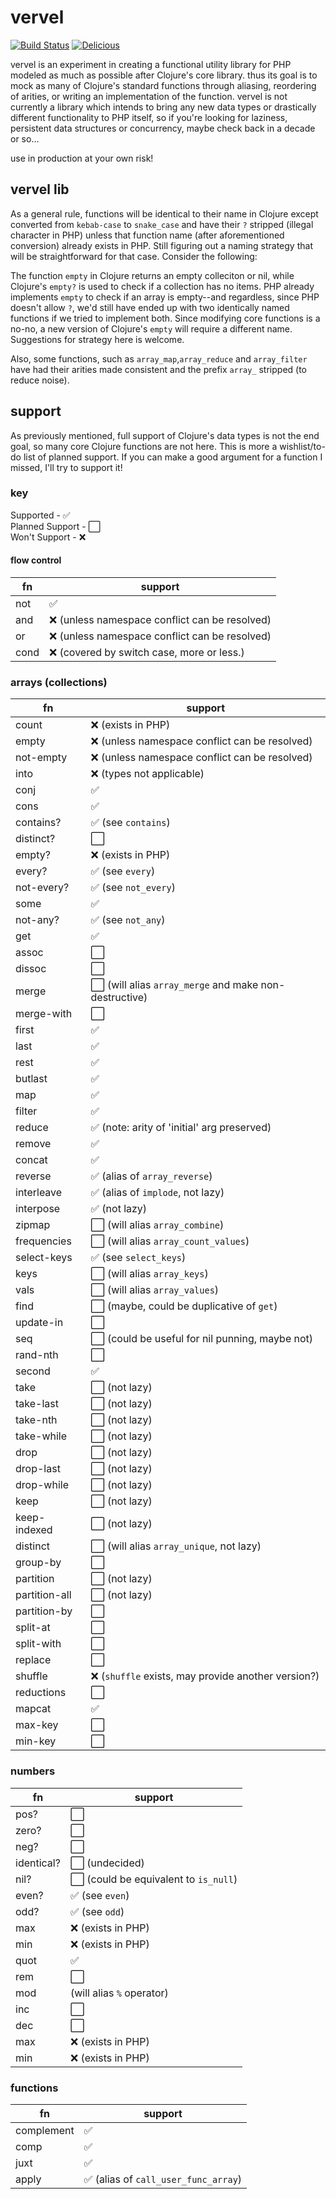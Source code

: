 # vervel

[![Build Status](https://travis-ci.org/blackwood/vervel.svg?branch=master)](https://travis-ci.org/blackwood/vervel) [![Delicious](https://img.shields.io/badge/cheese-grilled-orange.svg)](http://blackwood.io)

vervel is an experiment in creating a functional utility library for PHP modeled as much as possible after Clojure's core library. thus its goal is to mock as many of Clojure's standard functions through aliasing, reordering of arities, or writing an implementation of the function. vervel is not currently a library which intends to bring any new data types or drastically different functionality to PHP itself, so if you're looking for laziness, persistent data structures or concurrency, maybe check back in a decade or so...

use in production at your own risk!

## vervel lib

As a general rule, functions will be identical to their name in Clojure except converted from `kebab-case` to `snake_case` and have their `?` stripped (illegal character in PHP) unless that function name (after aforementioned conversion) already exists in PHP. Still figuring out a naming strategy that will be straightforward for that case. Consider the following:

The function `empty` in Clojure returns an empty colleciton or nil, while Clojure's `empty?` is used to check if a collection has no items. PHP already implements `empty` to check if an array is empty--and regardless, since PHP doesn't allow `?`, we'd still have ended up with two identically named functions if we tried to implement both. Since modifying core functions is a no-no, a new version of Clojure's `empty` will require a different name. Suggestions for strategy here is welcome.

Also, some functions, such as `array_map`,`array_reduce` and `array_filter` have had their arities made consistent and the prefix `array_` stripped (to reduce noise).

## support

As previously mentioned, full support of Clojure's data types is not the end goal, so many core Clojure functions are not here. This is more a wishlist/to-do list of planned support. If you can make a good argument for a function I missed, I'll try to support it!

### key

Supported - :white_check_mark:  
Planned Support - :white_large_square:  
Won't Support - :x:  

#### flow control

fn  |  support 
--- | ---
not | :white_check_mark:
and | :x: (unless namespace conflict can be resolved)
or  | :x: (unless namespace conflict can be resolved)
cond | :x: (covered by switch case, more or less.)

### arrays (collections)

fn  |  support 
--- | ---
count | :x: (exists in PHP)
empty | :x: (unless namespace conflict can be resolved)
not-empty | :x: (unless namespace conflict can be resolved)
into | :x: (types not applicable)
conj | :white_check_mark:  
cons | :white_check_mark:  
contains? | :white_check_mark: (see `contains`)
distinct? | :white_large_square:
empty? | :x: (exists in PHP)
every? | :white_check_mark: (see `every`)
not-every? | :white_check_mark: (see `not_every`)
some | :white_check_mark:
not-any? | :white_check_mark: (see `not_any`)
get | :white_check_mark:
assoc | :white_large_square:
dissoc | :white_large_square:
merge | :white_large_square: (will alias `array_merge` and make non-destructive)
merge-with | :white_large_square:
first | :white_check_mark:
last  | :white_check_mark:
rest  | :white_check_mark:
butlast | :white_check_mark:
map | :white_check_mark:
filter | :white_check_mark:
reduce | :white_check_mark: (note: arity of 'initial' arg preserved)
remove | :white_check_mark:
concat | :white_check_mark:
reverse | :white_check_mark: (alias of `array_reverse`)
interleave | :white_check_mark: (alias of `implode`, not lazy)
interpose | :white_check_mark: (not lazy)
zipmap | :white_large_square: (will alias `array_combine`)
frequencies | :white_large_square: (will alias `array_count_values`)
select-keys | :white_check_mark: (see `select_keys`)
keys | :white_large_square: (will alias `array_keys`)
vals | :white_large_square: (will alias `array_values`)
find | :white_large_square: (maybe, could be duplicative of `get`)
update-in | :white_large_square:
seq | :white_large_square: (could be useful for nil punning, maybe not)
rand-nth | :white_large_square:
second | :white_check_mark: 
take | :white_large_square: (not lazy)
take-last | :white_large_square: (not lazy)
take-nth | :white_large_square: (not lazy)
take-while | :white_large_square: (not lazy)
drop | :white_large_square: (not lazy)
drop-last | :white_large_square: (not lazy)
drop-while | :white_large_square: (not lazy)
keep | :white_large_square: (not lazy)
keep-indexed | :white_large_square: (not lazy)
distinct | :white_large_square: (will alias `array_unique`, not lazy)
group-by | :white_large_square: 
partition | :white_large_square: (not lazy)
partition-all | :white_large_square: (not lazy)
partition-by | :white_large_square:
split-at | :white_large_square:
split-with | :white_large_square:
replace | :white_large_square: 
shuffle | :x: (`shuffle` exists, may provide another version?)
reductions | :white_large_square: 
mapcat | :white_check_mark: 
max-key | :white_large_square: 
min-key | :white_large_square: 

### numbers

fn  |  support 
--- | ---
pos? | :white_large_square:
zero? | :white_large_square:
neg?  | :white_large_square:
identical? | :white_large_square: (undecided)
nil?  | :white_large_square: (could be equivalent to `is_null`)
even? | :white_check_mark: (see `even`)
odd? | :white_check_mark: (see `odd`)
max | :x: (exists in PHP)
min | :x: (exists in PHP)
quot | :white_check_mark:
rem | :white_large_square:
mod | (will alias `%` operator)
inc | :white_large_square:
dec | :white_large_square:
max | :x: (exists in PHP)
min | :x: (exists in PHP)

### functions

fn  |  support 
--- | ---
complement | :white_check_mark:
comp | :white_check_mark:
juxt | :white_check_mark:
apply | :white_check_mark: (alias of `call_user_func_array`)
